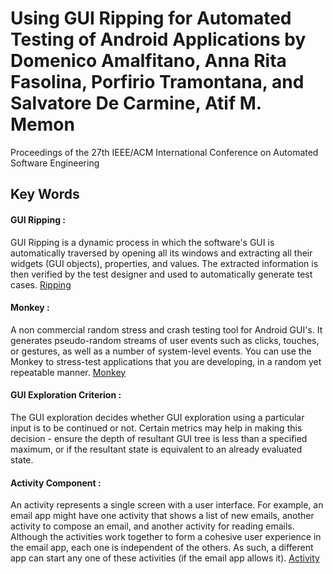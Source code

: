 # Using GUI Ripping for Automated Testing of Android Applications by Domenico Amalfitano, Anna Rita Fasolina, Porfirio Tramontana, and Salvatore De Carmine, Atif M. Memon
Proceedings of the 27th IEEE/ACM International Conference on Automated Software Engineering

## Key Words

#### GUI Ripping :
GUI Ripping is a dynamic process in which the software's GUI is automatically traversed by opening all its windows and extracting all their widgets (GUI objects), properties, and values. The extracted information is then verified by the test designer and used to automatically generate test cases. [Ripping](http://www.cs.umd.edu/~atif/pubs/MemonWCRE2003-abstract.html)
#### Monkey :
A non commercial random stress and crash testing tool for Android GUI's. It generates pseudo-random streams of user events such as clicks, touches, or gestures, as well as a number of system-level events. You can use the Monkey to stress-test applications that you are developing, in a random yet repeatable manner. [Monkey ](https://developer.android.com/studio/test/monkey.html)

#### GUI Exploration Criterion : 
The GUI exploration decides whether GUI exploration using a particular input is to be continued or not. Certain metrics may help in making this decision - ensure the depth of resultant GUI tree is less than a specified maximum, or if the resultant state is equivalent to an already evaluated state.

#### Activity Component : 
An activity represents a single screen with a user interface. For example, an email app might have one activity that shows a list of new emails, another activity to compose an email, and another activity for reading emails. Although the activities work together to form a cohesive user experience in the email app, each one is independent of the others. As such, a different app can start any one of these activities (if the email app allows it). [Activity](https://developer.android.com/guide/components/fundamentals.html)



